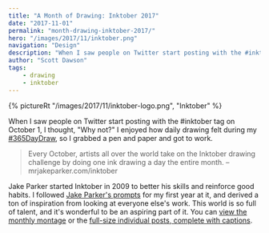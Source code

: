 ```yaml
---
title: "A Month of Drawing: Inktober 2017"
date: "2017-11-01"
permalink: "month-drawing-inktober-2017/"
hero: "/images/2017/11/inktober.png"
navigation: "Design"
description: "When I saw people on Twitter start posting with the #inktober tag on October 1, I thought, \"Why not?\""
author: "Scott Dawson"
tags:
    - drawing
    - inktober
---
```


{% pictureRt "/images/2017/11/inktober-logo.png", "Inktober" %}

When I saw people on Twitter start posting with the #inktober tag on October 1, I thought, "Why not?" I enjoyed how daily drawing felt during my [#365DayDraw](/365-day-draw-sketching-each-day-in-2016/), so I grabbed a pen and paper and got to work.

> Every October, artists all over the world take on the Inktober drawing challenge by doing one ink drawing a day the entire month. – mrjakeparker.com/inktober

Jake Parker started Inktober in 2009 to better his skills and reinforce good habits. I followed [Jake Parker's prompts](http://mrjakeparker.com/inktober/) for my first year at it, and derived a ton of inspiration from looking at everyone else's work. This world is so full of talent, and it's wonderful to be an aspiring part of it. You can [view the monthly montage](/images/2017/11/inktober.png) or the [full-size individual posts, complete with captions](https://twitter.com/search?q=(%23inktober2017)%20(from%3Ascottpdawson)&src=typed_query&f=live).